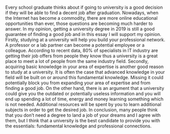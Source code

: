 Every school graduate thinks about if going to university is a good decision if they will be able to find a decent job after graduation. Nowadays, when the Internet has become a commodity, there are more online educational opportunities than ever, those questions are becoming much harder to answer. In my opinion, getting a university degree in 2019 is still a good guarantee of finding a good job and in this essay I will support my opinion.
Firstly, studying at a university will help you build your professional network. A professor or a lab partner can become a potential employee or a colleague. According to recent data, 80% of specialists in IT industry are getting their job offers from people they know thus a university is a great place to meet a lot of people from the same industry field.
Secondly, acquiring basic knowledge in your area of expertise is another good reason to study at a university. It is often the case that advanced knowledge in your field will be built on or around this fundamental knowledge. Missing it could potentially block you from expanding your area of expertise and from finding a good job.
On the other hand, there is an argument that a university could give you the outdated or potentially useless information and you will end up spending a lot of time, energy and money learning something which is not needed. Additional resources will be spent by you to learn additional subjects in order to get the desired job.
 In conclusion, many people think that you don’t need a degree to land a job of your dreams and I agree with them, but I think that a university is the best candidate to provide you with the essentials: fundamental knowledge and professional connections.
